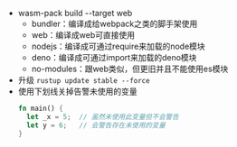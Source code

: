 - wasm-pack build --target web
   - bundler：编译成给webpack之类的脚手架使用
   - web：编译成web可直接使用
   - nodejs：编译成可通过require来加载的node模块
   - deno：编译成可通过import来加载的deno模块
   - no-modules：跟web类似，但更旧并且不能使用es模块
- 升级
  ```rustup update stable --force```
- 使用下划线关掉告警未使用的变量
  ```rust
  fn main() {
	let _x = 5;  // 虽然未使用此变量但不会警告
	let y = 6;   // 会警告存在未使用的变量
  }
  ```
